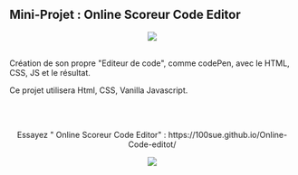 
## Mini-Projet : Online Scoreur Code Editor ##
<p align="center">
<img src= "https://user-images.githubusercontent.com/90606431/214796476-b139e57b-5c0f-4e94-aef1-668fdc8b0af6.png" />
</p>

<br>
Création de son propre "Editeur de code", comme codePen, avec le HTML, CSS, JS et le résultat.


<br>

Ce projet utilisera Html, CSS, Vanilla Javascript.

<br>


 <br>
 <p align="center">
 Essayez " Online Scoreur Code Editor" : https://100sue.github.io/Online-Code-editot/
 </p>

<p align="center">
<img src= "https://user-images.githubusercontent.com/90606431/214796525-42eee1a0-85be-439e-bd7a-1752197633d0.png" />
</p>
 
